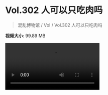# Vol.302 人可以只吃肉吗

> 混乱博物馆 / Vol / Vol.302 人可以只吃肉吗

**视频大小**: 99.89 MB

<div class="video"><video src="https://file.hsyhx.top/archive/302.mp4" controls preload>🤔 您的浏览器不支持 video 标签</video></div>